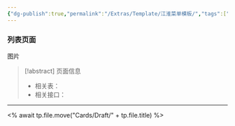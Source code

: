 ```yaml
---
{"dg-publish":true,"permalink":"/Extras/Template/江淮菜单模板/","tags":["江淮毅昌/蝶创I-MES/MES"]}
---
```




### 列表页面

图片

> [!abstract] 页面信息
> - 相关表：
> - 相关接口：




---

<% await tp.file.move("Cards/Draft/" + tp.file.title) %>
